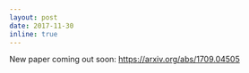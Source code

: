 ```yaml
---
layout: post
date: 2017-11-30
inline: true
---
```


New paper coming out soon: <https://arxiv.org/abs/1709.04505>
